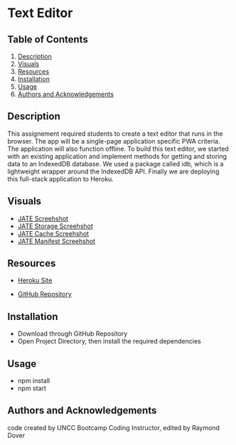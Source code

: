 # Text Editor

## Table of Contents

1. [Description](#description)
3. [Visuals](#visuals)
4. [Resources](#resources)
5. [Installation](#installation)
6. [Usage](#usage)
7. [Authors and Acknowledgements](#authors-and-acknowledgements)

## Description

This assignement required students to create a text editor that runs in the browser. The app will be a single-page application specific PWA criteria. The application will also function offline. To build this text editor, we started with an existing application and implement methods for getting and storing data to an IndexedDB database. We used a package called idb, which is a lightweight wrapper around the IndexedDB API. Finally we are deploying this full-stack application to Heroku.

## Visuals

- [JATE Screehshot](./assets/J-A-T-E.png)
- [JATE Storage Screehshot](./assets/storage.png)
- [JATE Cache Screehshot](./assets/cache.png)
- [JATE Manifest Screehshot](./assets/manifest.png)

## Resources

- [Heroku Site](https://enigmatic-sea-36814.herokuapp.com/)

- [GitHub Repository](https://github.com/raydover/text-editor)

## Installation
- Download through GitHub Repository
- Open Project Directory, then install the required dependencies

## Usage

- npm install
- npm start

## Authors and Acknowledgements

code created by UNCC Bootcamp Coding Instructor, edited by Raymond Dover